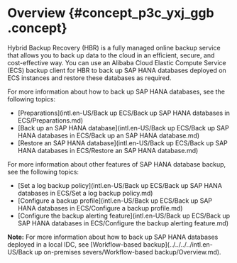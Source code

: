 # Overview {#concept_p3c_yxj_ggb .concept}

Hybrid Backup Recovery \(HBR\) is a fully managed online backup service that allows you to back up data to the cloud in an efficient, secure, and cost-effective way. You can use an Alibaba Cloud Elastic Compute Service \(ECS\) backup client for HBR to back up SAP HANA databases deployed on ECS instances and restore these databases as required.

For more information about how to back up SAP HANA databases, see the following topics:

-   [Preparations](intl.en-US/Back up ECS/Back up SAP HANA databases in ECS/Preparations.md)
-   [Back up an SAP HANA database](intl.en-US/Back up ECS/Back up SAP HANA databases in ECS/Back up an SAP HANA database.md)
-   [Restore an SAP HANA database](intl.en-US/Back up ECS/Back up SAP HANA databases in ECS/Restore an SAP HANA database.md)

For more information about other features of SAP HANA database backup, see the following topics:

-   [Set a log backup policy](intl.en-US/Back up ECS/Back up SAP HANA databases in ECS/Set a log backup policy.md)
-   [Configure a backup profile](intl.en-US/Back up ECS/Back up SAP HANA databases in ECS/Configure a backup profile.md)
-   [Configure the backup alerting feature](intl.en-US/Back up ECS/Back up SAP HANA databases in ECS/Configure the backup alerting feature.md)

**Note:** For more information about how to back up SAP HANA databases deployed in a local IDC, see [Workflow-based backup](../../../../intl.en-US/Back up on-premises severs/Workflow-based backup/Overview.md).

